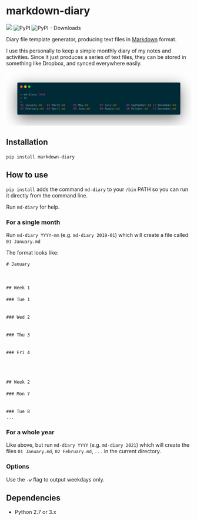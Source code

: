 # markdown-diary

![](https://github.com/skhg/markdown-diary/workflows/.github/workflows/branch-builds.yml/badge.svg?branch=master) ![PyPI](https://img.shields.io/pypi/v/markdown-diary) ![PyPI - Downloads](https://img.shields.io/pypi/dm/markdown-diary)

Diary file template generator, producing text files in [Markdown](https://en.wikipedia.org/wiki/Markdown) format.

I use this personally to keep a simple monthly diary of my notes and activities. Since it just produces a series of text files, they can be stored in something like Dropbox, and synced everywhere easily. 

![Screenshot of typical usage](screenshot.png)

## Installation
`pip install markdown-diary`

## How to use

`pip install` adds the command `md-diary` to your `/bin` PATH so you can run it directly from the command line.

Run `md-diary` for help.

### For a single month
Run `md-diary YYYY-mm` (e.g. `md-diary 2019-01`) which will create a file called `01 January.md`

The format looks like:

```
# January



## Week 1

### Tue 1


### Wed 2


### Thu 3


### Fri 4




## Week 2

### Mon 7


### Tue 8
...
```

### For a whole year

Like above, but run `md-diary YYYY` (e.g. `md-diary 2021`) which will create the files `01 January.md`, `02 February.md`, `...` in the current directory. 

### Options
Use the `-w` flag to output weekdays only.

## Dependencies

* Python 2.7 or 3.x
